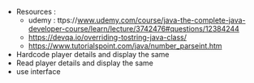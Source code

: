 * Resources : 
  * udemy : ttps://www.udemy.com/course/java-the-complete-java-developer-course/learn/lecture/3742476#questions/12384244
  * https://devqa.io/overriding-tostring-java-class/
  * https://www.tutorialspoint.com/java/number_parseint.htm 
* Hardcode player details and display the same
* Read player details and display the same
* use interface
